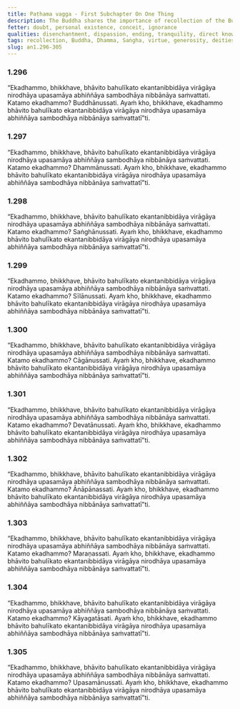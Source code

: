 ```yaml
---
title: Paṭhama vagga - First Subchapter On One Thing
description: The Buddha shares the importance of recollection of the Buddha, Dhamma, Saṅgha, one's virtue, generosity, deities, in-and-out breathing, death, body, and peace.
fetter: doubt, personal existence, conceit, ignorance
qualities: disenchantment, dispassion, ending, tranquility, direct knowledge, ethical conduct, giving, recollection of death
tags: recollection, Buddha, Dhamma, Saṅgha, virtue, generosity, deities, in-and-out breathing, death, body, peace, disenchantment, fading of desire, gradual ending, tranquility, directly knowing, full awakening, Nibbāna, an, an1
slug: an1.296-305
---
```


### 1.296

“Ekadhammo, bhikkhave, bhāvito bahulīkato ekantanibbidāya virāgāya nirodhāya upasamāya abhiññāya sambodhāya nibbānāya saṁvattati. Katamo ekadhammo? Buddhānussati. Ayaṁ kho, bhikkhave, ekadhammo bhāvito bahulīkato ekantanibbidāya virāgāya nirodhāya upasamāya abhiññāya sambodhāya nibbānāya saṁvattatī”ti.

### 1.297

“Ekadhammo, bhikkhave, bhāvito bahulīkato ekantanibbidāya virāgāya nirodhāya upasamāya abhiññāya sambodhāya nibbānāya saṁvattati. Katamo ekadhammo? Dhammānussati. Ayaṁ kho, bhikkhave, ekadhammo bhāvito bahulīkato ekantanibbidāya virāgāya nirodhāya upasamāya abhiññāya sambodhāya nibbānāya saṁvattatī”ti.

### 1.298

“Ekadhammo, bhikkhave, bhāvito bahulīkato ekantanibbidāya virāgāya nirodhāya upasamāya abhiññāya sambodhāya nibbānāya saṁvattati. Katamo ekadhammo? Saṅghānussati. Ayaṁ kho, bhikkhave, ekadhammo bhāvito bahulīkato ekantanibbidāya virāgāya nirodhāya upasamāya abhiññāya sambodhāya nibbānāya saṁvattatī”ti.

### 1.299

“Ekadhammo, bhikkhave, bhāvito bahulīkato ekantanibbidāya virāgāya nirodhāya upasamāya abhiññāya sambodhāya nibbānāya saṁvattati. Katamo ekadhammo? Sīlānussati. Ayaṁ kho, bhikkhave, ekadhammo bhāvito bahulīkato ekantanibbidāya virāgāya nirodhāya upasamāya abhiññāya sambodhāya nibbānāya saṁvattatī”ti.

### 1.300

“Ekadhammo, bhikkhave, bhāvito bahulīkato ekantanibbidāya virāgāya nirodhāya upasamāya abhiññāya sambodhāya nibbānāya saṁvattati. Katamo ekadhammo? Cāgānussati. Ayaṁ kho, bhikkhave, ekadhammo bhāvito bahulīkato ekantanibbidāya virāgāya nirodhāya upasamāya abhiññāya sambodhāya nibbānāya saṁvattatī”ti.

### 1.301

“Ekadhammo, bhikkhave, bhāvito bahulīkato ekantanibbidāya virāgāya nirodhāya upasamāya abhiññāya sambodhāya nibbānāya saṁvattati. Katamo ekadhammo? Devatānussati. Ayaṁ kho, bhikkhave, ekadhammo bhāvito bahulīkato ekantanibbidāya virāgāya nirodhāya upasamāya abhiññāya sambodhāya nibbānāya saṁvattatī”ti.

### 1.302

“Ekadhammo, bhikkhave, bhāvito bahulīkato ekantanibbidāya virāgāya nirodhāya upasamāya abhiññāya sambodhāya nibbānāya saṁvattati. Katamo ekadhammo? Ānāpānassati. Ayaṁ kho, bhikkhave, ekadhammo bhāvito bahulīkato ekantanibbidāya virāgāya nirodhāya upasamāya abhiññāya sambodhāya nibbānāya saṁvattatī”ti.

### 1.303

“Ekadhammo, bhikkhave, bhāvito bahulīkato ekantanibbidāya virāgāya nirodhāya upasamāya abhiññāya sambodhāya nibbānāya saṁvattati. Katamo ekadhammo? Maraṇassati. Ayaṁ kho, bhikkhave, ekadhammo bhāvito bahulīkato ekantanibbidāya virāgāya nirodhāya upasamāya abhiññāya sambodhāya nibbānāya saṁvattatī”ti.

### 1.304

“Ekadhammo, bhikkhave, bhāvito bahulīkato ekantanibbidāya virāgāya nirodhāya upasamāya abhiññāya sambodhāya nibbānāya saṁvattati. Katamo ekadhammo? Kāyagatāsati. Ayaṁ kho, bhikkhave, ekadhammo bhāvito bahulīkato ekantanibbidāya virāgāya nirodhāya upasamāya abhiññāya sambodhāya nibbānāya saṁvattatī”ti.

### 1.305

“Ekadhammo, bhikkhave, bhāvito bahulīkato ekantanibbidāya virāgāya nirodhāya upasamāya abhiññāya sambodhāya nibbānāya saṁvattati. Katamo ekadhammo? Upasamānussati. Ayaṁ kho, bhikkhave, ekadhammo bhāvito bahulīkato ekantanibbidāya virāgāya nirodhāya upasamāya abhiññāya sambodhāya nibbānāya saṁvattatī”ti.
